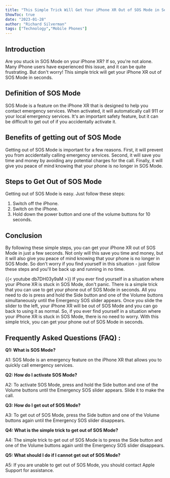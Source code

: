 ```yaml
---
title: "This Simple Trick Will Get Your iPhone XR Out of SOS Mode in Seconds!"
ShowToc: true 
date: "2023-01-28"
author: "Richard Silverman" 
tags: ["Technology","Mobile Phones"]
---
```

## Introduction
Are you stuck in SOS Mode on your iPhone XR? If so, you're not alone. Many iPhone users have experienced this issue, and it can be quite frustrating. But don't worry! This simple trick will get your iPhone XR out of SOS Mode in seconds.

## Definition of SOS Mode
SOS Mode is a feature on the iPhone XR that is designed to help you contact emergency services. When activated, it will automatically call 911 or your local emergency services. It's an important safety feature, but it can be difficult to get out of if you accidentally activate it.

## Benefits of getting out of SOS Mode
Getting out of SOS Mode is important for a few reasons. First, it will prevent you from accidentally calling emergency services. Second, it will save you time and money by avoiding any potential charges for the call. Finally, it will give you peace of mind knowing that your phone is no longer in SOS Mode.

## Steps to Get Out of SOS Mode
Getting out of SOS Mode is easy. Just follow these steps:

1. Switch off the iPhone.
2. Switch on the iPhone.
3. Hold down the power button and one of the volume buttons for 10 seconds.

## Conclusion
By following these simple steps, you can get your iPhone XR out of SOS Mode in just a few seconds. Not only will this save you time and money, but it will also give you peace of mind knowing that your phone is no longer in SOS Mode. So don't worry if you find yourself in this situation - just follow these steps and you'll be back up and running in no time.

{{< youtube db7DH03y9aM >}} 
If you ever find yourself in a situation where your iPhone XR is stuck in SOS Mode, don't panic. There is a simple trick that you can use to get your phone out of SOS Mode in seconds. All you need to do is press and hold the Side button and one of the Volume buttons simultaneously until the Emergency SOS slider appears. Once you slide the slider to the left, your iPhone XR will be out of SOS Mode and you can go back to using it as normal. So, if you ever find yourself in a situation where your iPhone XR is stuck in SOS Mode, there is no need to worry. With this simple trick, you can get your phone out of SOS Mode in seconds.

## Frequently Asked Questions (FAQ) :
**Q1: What is SOS Mode?**

A1: SOS Mode is an emergency feature on the iPhone XR that allows you to quickly call emergency services.

**Q2: How do I activate SOS Mode?**

A2: To activate SOS Mode, press and hold the Side button and one of the Volume buttons until the Emergency SOS slider appears. Slide it to make the call.

**Q3: How do I get out of SOS Mode?**

A3: To get out of SOS Mode, press the Side button and one of the Volume buttons again until the Emergency SOS slider disappears.

**Q4: What is the simple trick to get out of SOS Mode?**

A4: The simple trick to get out of SOS Mode is to press the Side button and one of the Volume buttons again until the Emergency SOS slider disappears.

**Q5: What should I do if I cannot get out of SOS Mode?**

A5: If you are unable to get out of SOS Mode, you should contact Apple Support for assistance.


